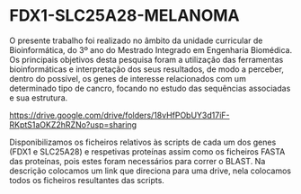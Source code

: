 # FDX1-SLC25A28-MELANOMA
O presente trabalho foi realizado no âmbito da unidade curricular de Bioinformática, do 3º ano do Mestrado Integrado em Engenharia Biomédica. Os principais objetivos desta pesquisa foram a utilização das ferramentas bioinformáticas e interpretação dos seus resultados, de modo a perceber, dentro do possível, os genes de interesse relacionados com um determinado tipo de cancro, focando no estudo das sequências associadas e sua estrutura​.

https://drive.google.com/drive/folders/18vHfPObUY3d17iF-RKptS1aOKZ2hRZNo?usp=sharing

Disponibilizamos os ficheiros relativos às scripts de cada um dos genes (FDX1 e SLC25A28) e respetivas proteínas assim como os ficheiros FASTA das proteínas, pois estes foram necessários para correr o BLAST.
Na descrição colocamos um link que direciona para uma drive, nela colocamos todos os ficheiros resultantes das scripts.
